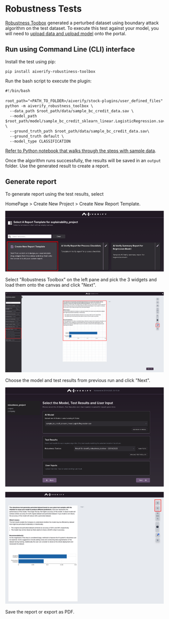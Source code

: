 # Robustness Tests 

[Robustness Toobox](https://pypi.org/project/aiverify-robustness-toolbox/) generated a perturbed dataset using boundary attack algorithm on the test dataset. To execute this test against your model, you will need to [upload data and upload model](../getting-started.md) onto the portal. 

## Run using Command Line (CLI) interface

Install the test using pip:

```
pip install aiverify-robustiness-toolbox
```

Run the bash script to execute the plugin:

```
#!/bin/bash

root_path="<PATH_TO_FOLDER>/aiverify/stock-plugins/user_defined_files"
python -m aiverify_robustness_toolbox \
  --data_path $root_path/data/sample_bc_credit_data.sav \
  --model_path $root_path/model/sample_bc_credit_sklearn_linear.LogisticRegression.sav \
  --ground_truth_path $root_path/data/sample_bc_credit_data.sav\
  --ground_truth default \
  --model_type CLASSIFICATION
```

[Refer to Python notebook that walks through the steps with sample data](../res/detailed-guide/AIVT_2_0_Robustness.ipynb).

Once the algorithm runs successfully, the results will be saved in an `output` folder.
Use the generated result to create a report.

## Generate report

To generate report using the test results, select

HomePage > Create New Project  > Create New Report Template.

![aivf2-0-explainability-new-template](../res/detailed-guide/explainability-new-template.png)


Select "Robustness Toolbox" on the left pane and pick the 3 widgets and load them onto the canvas and click "Next".


![aivf2-0-robustness-canvas](../res/detailed-guide/robustness-canvas.png)

Choose the model and test results from previous run and click "Next".

![aivf2-0-robustness-model-selection](../res/detailed-guide/robustness-model-selection.png)

![aivf2-0-robustness-save](../res/detailed-guide/robustness-save.png)


Save the report or export as PDF.